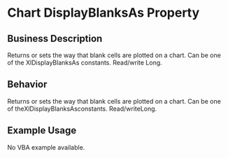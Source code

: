 # Chart DisplayBlanksAs Property

## Business Description
Returns or sets the way that blank cells are plotted on a chart. Can be one of the XlDisplayBlanksAs constants. Read/write Long.

## Behavior
Returns or sets the way that blank cells are plotted on a chart. Can be one of theXlDisplayBlanksAsconstants. Read/writeLong.

## Example Usage
No VBA example available.